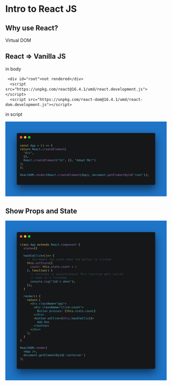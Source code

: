 # Intro to React JS

## Why use React?

Virtual DOM

## React => Vanilla JS

in body

```
 <div id="root">not rendered</div>
  <script src="https://unpkg.com/react@16.4.1/umd/react.development.js"></script>
  <script src="https://unpkg.com/react-dom@16.4.1/umd/react-dom.development.js"></script>
```

in script

<img src="./images/react_one.png" />

## Show Props and State

<img src="./images/react_two.png" />
